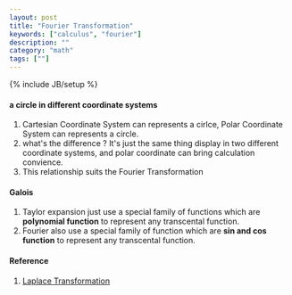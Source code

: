```yaml
---
layout: post
title: "Fourier Transformation"
keywords: ["calculus", "fourier"]
description: ""
category: "math"
tags: [""]
---
```

{% include JB/setup %}


#### a circle in different coordinate systems
1. Cartesian Coordinate System can represents a cirlce, Polar Coordinate System can represents a circle. 
2. what's the difference ? It's just the same thing display in two different coordinate systems, and polar coordinate can bring calculation convience.
3. This relationship suits the Fourier Transformation


#### Galois
1. Taylor expansion just use a special family of functions which are **polynomial
   function** to represent any transcental function.
2. Fourier also use a special family of function which are **sin and cos
   function** to represent any transcental function.


#### Reference
1. [Laplace Transformation](https://www.matongxue.com/madocs/723.html)
